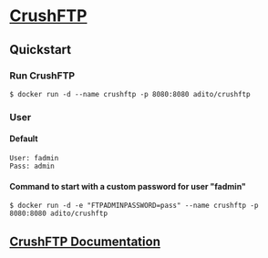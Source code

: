 # [CrushFTP](http://www.crushftp.com)

## Quickstart

### Run CrushFTP

```console
$ docker run -d --name crushftp -p 8080:8080 adito/crushftp
```

### User
#### Default

    User: fadmin
    Pass: admin

#### Command to start with a custom password for user "fadmin"
```console
$ docker run -d -e "FTPADMINPASSWORD=pass" --name crushftp -p 8080:8080 adito/crushftp
```    

## [CrushFTP Documentation](http://crushftp.com/crush8wiki/)